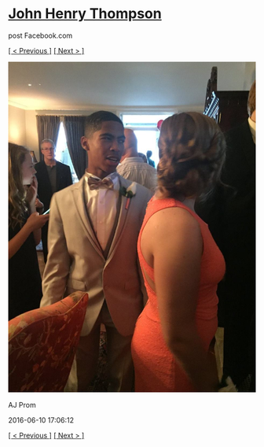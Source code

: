 # [John Henry Thompson](../README.md)
post Facebook.com

[[ < Previous ]](2016-06-10-22.md) [[ Next > ]](2016-06-10-24.md)

[![](../media/2016-06-10/AJ-Prom-21.jpg)](../README.md)

AJ Prom

2016-06-10 17:06:12

[[ < Previous ]](2016-06-10-22.md) [[ Next > ]](2016-06-10-24.md)